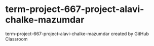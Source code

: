 # term-project-667-project-alavi-chalke-mazumdar
term-project-667-project-alavi-chalke-mazumdar created by GitHub Classroom
